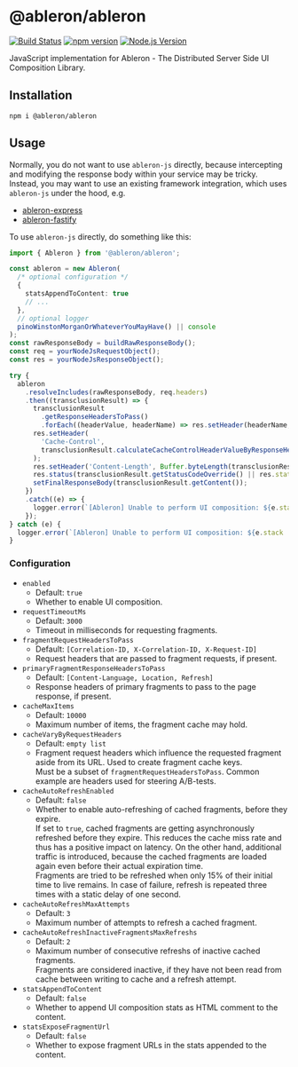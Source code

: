 # @ableron/ableron

[![Build Status](https://github.com/ableron/ableron/actions/workflows/ableron-js-verify.yml/badge.svg)](https://github.com/ableron/ableron/actions/workflows/ableron-js-verify.yml)
[![npm version](https://badge.fury.io/js/@ableron%2Fableron.svg)](https://badge.fury.io/js/@ableron%2Fableron)
[![Node.js Version](https://img.shields.io/badge/Node.js-18+-4EB1BA.svg)](https://nodejs.org/docs/latest-v18.x/api/)

JavaScript implementation for Ableron - The Distributed Server Side UI Composition Library.

## Installation

```shell
npm i @ableron/ableron
```

## Usage

Normally, you do not want to use `ableron-js` directly, because intercepting and modifying
the response body within your service may be tricky. Instead, you may want to use an existing
framework integration, which uses `ableron-js` under the hood, e.g.

- [ableron-express](https://github.com/ableron/ableron-express)
- [ableron-fastify](https://github.com/ableron/ableron-fastify)

To use `ableron-js` directly, do something like this:

```ts
import { Ableron } from '@ableron/ableron';

const ableron = new Ableron(
  /* optional configuration */
  {
    statsAppendToContent: true
    // ...
  },
  // optional logger
  pinoWinstonMorganOrWhateverYouMayHave() || console
);
const rawResponseBody = buildRawResponseBody();
const req = yourNodeJsRequestObject();
const res = yourNodeJsResponseObject();

try {
  ableron
    .resolveIncludes(rawResponseBody, req.headers)
    .then((transclusionResult) => {
      transclusionResult
        .getResponseHeadersToPass()
        .forEach((headerValue, headerName) => res.setHeader(headerName, headerValue));
      res.setHeader(
        'Cache-Control',
        transclusionResult.calculateCacheControlHeaderValueByResponseHeaders(res.getHeaders())
      );
      res.setHeader('Content-Length', Buffer.byteLength(transclusionResult.getContent()));
      res.status(transclusionResult.getStatusCodeOverride() || res.statusCode);
      setFinalResponseBody(transclusionResult.getContent());
    })
    .catch((e) => {
      logger.error(`[Ableron] Unable to perform UI composition: ${e.stack || e.message}`);
    });
} catch (e) {
  logger.error(`[Ableron] Unable to perform UI composition: ${e.stack || e.message}`);
}
```

### Configuration

- `enabled`
  - Default: `true`
  - Whether to enable UI composition.
- `requestTimeoutMs`
  - Default: `3000`
  - Timeout in milliseconds for requesting fragments.
- `fragmentRequestHeadersToPass`
  - Default: `[Correlation-ID, X-Correlation-ID, X-Request-ID]`
  - Request headers that are passed to fragment requests, if present.
- `primaryFragmentResponseHeadersToPass`
  - Default: `[Content-Language, Location, Refresh]`
  - Response headers of primary fragments to pass to the page response, if present.
- `cacheMaxItems`
  - Default: `10000`
  - Maximum number of items, the fragment cache may hold.
- `cacheVaryByRequestHeaders`
  - Default: `empty list`
  - Fragment request headers which influence the requested fragment aside from its URL. Used to create fragment cache keys.<br>
    Must be a subset of `fragmentRequestHeadersToPass`. Common example are headers used for steering A/B-tests.
- `cacheAutoRefreshEnabled`
  - Default: `false`
  - Whether to enable auto-refreshing of cached fragments, before they expire.<br>
    If set to `true`, cached fragments are getting asynchronously refreshed before they expire. This reduces the cache miss
    rate and thus has a positive impact on latency. On the other hand, additional traffic is introduced, because the cached
    fragments are loaded again even before their actual expiration time.<br>
    Fragments are tried to be refreshed when only 15% of their initial time to live remains. In case of failure, refresh is
    repeated three times with a static delay of one second.
- `cacheAutoRefreshMaxAttempts`
  - Default: `3`
  - Maximum number of attempts to refresh a cached fragment.
- `cacheAutoRefreshInactiveFragmentsMaxRefreshs`
  - Default: `2`
  - Maximum number of consecutive refreshs of inactive cached fragments.<br>
    Fragments are considered inactive, if they have not been read from cache between writing to cache and a refresh attempt.
- `statsAppendToContent`
  - Default: `false`
  - Whether to append UI composition stats as HTML comment to the content.
- `statsExposeFragmentUrl`
  - Default: `false`
  - Whether to expose fragment URLs in the stats appended to the content.
